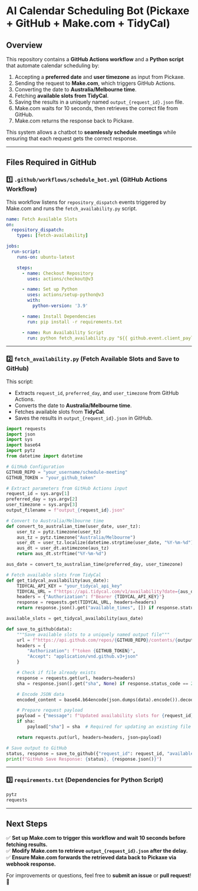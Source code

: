 # AI Calendar Scheduling Bot (Pickaxe + GitHub + Make.com + TidyCal)

## **Overview**
This repository contains a **GitHub Actions workflow** and a **Python script** that automate calendar scheduling by:

1. Accepting a **preferred date** and **user timezone** as input from Pickaxe.
2. Sending the request to **Make.com**, which triggers GitHub Actions.
3. Converting the date to **Australia/Melbourne time**.
4. Fetching **available slots from TidyCal**.
5. Saving the results in a uniquely named `output_{request_id}.json` file.
6. Make.com waits for 10 seconds, then retrieves the correct file from GitHub.
7. Make.com returns the response back to Pickaxe.

This system allows a chatbot to **seamlessly schedule meetings** while ensuring that each request gets the correct response.

---

## **Files Required in GitHub**

### **1️⃣ `.github/workflows/schedule_bot.yml` (GitHub Actions Workflow)**
This workflow listens for `repository_dispatch` events triggered by Make.com and runs the `fetch_availability.py` script.

```yaml
name: Fetch Available Slots
on:
  repository_dispatch:
    types: [fetch-availability]

jobs:
  run-script:
    runs-on: ubuntu-latest

    steps:
      - name: Checkout Repository
        uses: actions/checkout@v3

      - name: Set up Python
        uses: actions/setup-python@v3
        with:
          python-version: '3.9'

      - name: Install Dependencies
        run: pip install -r requirements.txt

      - name: Run Availability Script
        run: python fetch_availability.py "${{ github.event.client_payload.request_id }}" "${{ github.event.client_payload.preferred_day }}" "${{ github.event.client_payload.user_timezone }}"
```

---

### **2️⃣ `fetch_availability.py` (Fetch Available Slots and Save to GitHub)**
This script:
- Extracts `request_id`, `preferred_day`, and `user_timezone` from GitHub Actions.
- Converts the date to **Australia/Melbourne time**.
- Fetches available slots from **TidyCal**.
- Saves the results in `output_{request_id}.json` in GitHub.

```python
import requests
import json
import sys
import base64
import pytz
from datetime import datetime

# GitHub Configuration
GITHUB_REPO = "your_username/schedule-meeting"
GITHUB_TOKEN = "your_github_token"

# Extract parameters from GitHub Actions input
request_id = sys.argv[1]
preferred_day = sys.argv[2]
user_timezone = sys.argv[3]
output_filename = f"output_{request_id}.json"

# Convert to Australia/Melbourne time
def convert_to_australian_time(user_date, user_tz):
    user_tz = pytz.timezone(user_tz)
    aus_tz = pytz.timezone("Australia/Melbourne")
    user_dt = user_tz.localize(datetime.strptime(user_date, "%Y-%m-%d"))
    aus_dt = user_dt.astimezone(aus_tz)
    return aus_dt.strftime("%Y-%m-%d")

aus_date = convert_to_australian_time(preferred_day, user_timezone)

# Fetch available slots from TidyCal
def get_tidycal_availability(aus_date):
    TIDYCAL_API_KEY = "your_tidycal_api_key"
    TIDYCAL_URL = f"https://api.tidycal.com/v1/availability?date={aus_date}"
    headers = {"Authorization": f"Bearer {TIDYCAL_API_KEY}"}
    response = requests.get(TIDYCAL_URL, headers=headers)
    return response.json().get("available_times", []) if response.status_code == 200 else []

available_slots = get_tidycal_availability(aus_date)

def save_to_github(data):
    """Save available slots to a uniquely named output file"""
    url = f"https://api.github.com/repos/{GITHUB_REPO}/contents/{output_filename}"
    headers = {
        "Authorization": f"token {GITHUB_TOKEN}",
        "Accept": "application/vnd.github.v3+json"
    }

    # Check if file already exists
    response = requests.get(url, headers=headers)
    sha = response.json().get("sha", None) if response.status_code == 200 else None

    # Encode JSON data
    encoded_content = base64.b64encode(json.dumps(data).encode()).decode()

    # Prepare request payload
    payload = {"message": f"Updated availability slots for {request_id}", "content": encoded_content}
    if sha:
        payload["sha"] = sha  # Required for updating an existing file

    return requests.put(url, headers=headers, json=payload)

# Save output to GitHub
status, response = save_to_github({"request_id": request_id, "available_times": available_slots})
print(f"GitHub Save Response: {status}, {response.json()}")
```

---

### **3️⃣ `requirements.txt` (Dependencies for Python Script)**
```txt
pytz
requests
```

---

## **Next Steps**
✅ **Set up Make.com to trigger this workflow and wait 10 seconds before fetching results.**  
✅ **Modify Make.com to retrieve `output_{request_id}.json` after the delay.**  
✅ **Ensure Make.com forwards the retrieved data back to Pickaxe via webhook response.**

For improvements or questions, feel free to **submit an issue** or **pull request**! 🚀

